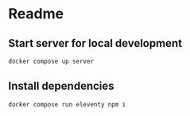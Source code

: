 # Readme

## Start server for local development
```bash
docker compose up server
```

## Install dependencies
```bash
docker compose run eleventy npm i
```
